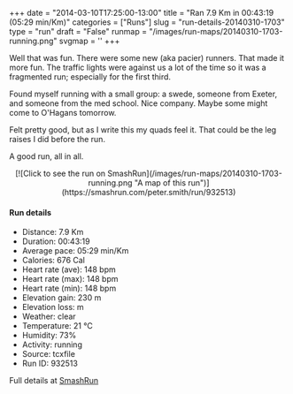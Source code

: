 +++
date = "2014-03-10T17:25:00-13:00"
title = "Ran 7.9 Km in 00:43:19 (05:29 min/Km)"
categories = ["Runs"]
slug = "run-details-20140310-1703"
type = "run"
draft = "False"
runmap = "/images/run-maps/20140310-1703-running.png"
svgmap = '<polyline points="85 52, 64 72, 54 91, 34 87, 26 77, 5 66, 5 65, 4 64, 0 55, 8 51, 22 41, 26 38, 28 32, 27 26, 29 26, 30 26, 31 25, 38 9, 82 20, 82 26, 92 28, 96 35, 100 38, 100 39, 86 51">'
+++

Well that was fun. There were some new (aka pacier) runners. That made it more fun. The traffic lights were against us a lot of the time so it was a fragmented run; especially for the first third. 

Found myself running with a small group: a swede, someone from Exeter, and someone from the med school. Nice company.  Maybe some might come to O'Hagans tomorrow. 


Felt pretty good, but as I write this my quads feel it. That could be the leg raises I did before the run. 

A good run, all in all. 



<!--more-->

<center>
[![Click to see the run on SmashRun](/images/run-maps/20140310-1703-running.png "A map of this run")](https://smashrun.com/peter.smith/run/932513)
</center>

#### Run details

* Distance: 7.9 Km
* Duration: 00:43:19
* Average pace: 05:29 min/Km
* Calories: 676 Cal
* Heart rate (ave): 148 bpm
* Heart rate (max): 148 bpm
* Heart rate (min): 148 bpm
* Elevation gain: 230 m
* Elevation loss:  m
* Weather: clear
* Temperature: 21 &deg;C
* Humidity: 73%
* Activity: running
* Source: tcxfile
* Run ID: 932513

Full details at [SmashRun](https://smashrun.com/peter.smith/run/932513)